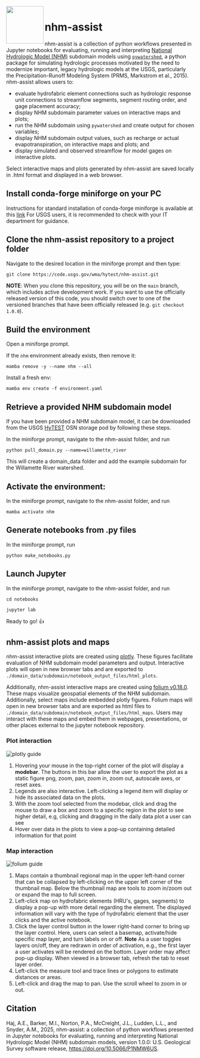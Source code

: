 <img src="./doc/assets/nhm-assist-logo.jpg" width="100" align="left">

# nhm-assist

nhm-assist is a collection of python workflows presented in Jupyter notebooks for evaluating, running and interpreting [National Hydrologic Model (NHM)](https://www.sciencebase.gov/catalog/item/626c0d67d34e76103cd2ce4a) subdomain models using [`pywatershed`](https://github.com/EC-USGS/pywatershed), a python package for simulating hydrologic processes motivated by the need to modernize important, legacy hydrologic models at the USGS, particularly the Precipitation-Runoff Modeling System (PRMS, Markstrom et al., 2015). nhm-assist allows users to:

- evaluate hydrofabric element connections such as hydrologic response unit connections to streamflow segments, segment routing order, and gage placement accuracy;
- display NHM subdomain parameter values on interactive maps and plots;
- run the NHM subdomain using `pywatershed` and create output for chosen variables;
- display NHM subdomain output values, such as recharge or actual evapotranspiration, on interactive maps and plots; and
- display simulated and observed streamflow for model gages on interactive plots.

Select interactive maps and plots generated by nhm-assist are saved locally in .html format and displayed in a web browser.

## Install conda-forge miniforge on your PC

Instructions for standard installation of conda-forge miniforge is available at this [link](https://github.com/conda-forge/miniforge)
For USGS users, it is recommended to check with your IT department for guidance.

## Clone the nhm-assist repository to a project folder

Navigate to the desired location in the miniforge prompt and then type:

`git clone https://code.usgs.gov/wma/hytest/nhm-assist.git`

**NOTE**: When you clone this repository, you will be on the `main` branch, which includes active development work. If you want to use the officially released version of this code, you should switch over to one of the versioned branches that have been officially released (e.g. `git checkout 1.0.0`).

## Build the environment

Open a miniforge prompt.

If the `nhm` environment already exists, then remove it:

`mamba remove -y --name nhm --all`

Install a fresh env:

`mamba env create -f environment.yaml`

## Retrieve a provided NHM subdomain model

If you have been provided a NHM subdomain model, it can be downloaded from the USGS [HyTEST](https://hytest-org.github.io/hytest/doc/About.html) OSN storage pod by following these steps.

In the miniforge prompt, navigate to the nhm-assist folder, and run

`python pull_domain.py --name=willamette_river`

This will create a domain_data folder and add the example subdomain for the Willamette River watershed.

## Activate the environment:

In the miniforge prompt, navigate to the nhm-assist folder, and run

`mamba activate nhm`

## Generate notebooks from .py files

In the miniforge prompt, run

`python make_notebooks.py`

## Launch Jupyter

In the miniforge prompt, navigate to the nhm-assist folder, and run

`cd notebooks`

`jupyter lab`

Ready to go! :+1:

## nhm-assist plots and maps

nhm-assist interactive plots are created using [plotly](https://plotly.com/python-api-reference/). These figures facilitate evaluation of NHM subdomain model parameters and output. Interactive plots will open in new browser tabs and are exported to `./domain_data/subdomain/notebook_output_files/html_plots`.

Additionally, nhm-assist interactive maps are created using [folium v0.18.0](https://python-visualization.github.io/folium/v0.18.0/index.html). These maps visualize geospatial elements of the NHM subdomain. Additionally, select maps include embedded plotly figures. Folium maps will open in new browser tabs and are exported as html files to `./domain_data/subdomain/notebook_output_files/html_maps`. Users may interact with these maps and embed them in webpages, presentations, or other places external to the jupyter notebook repository.

### Plot interaction

![plotly guide](./data_dependencies/images/plotly.png)

1. Hovering your mouse in the top-right corner of the plot will display a **modebar**. The buttons in this bar allow the user to export the plot as a static figure png, zoom, pan, zoom in, zoom out, autoscale axes, or reset axes.
1. Legends are also interactive. Left-clicking a legend item will display or hide its associated data on the plots.
1. With the zoom tool selected from the modebar, click and drag the mouse to draw a box and zoom to a specific region in the plot to see higher detail, e.g, clicking and dragging in the daily data plot a user can see
1. Hover over data in the plots to view a pop-up containing detailed information for that point

### Map interaction

![folium guide](./data_dependencies/images/folium.png)

1. Maps contain a thumbnail regional map in the upper left-hand corner that can be collapsed by left-clicking on the upper left corner of the thumbnail map. Below the thumbnail map are tools to zoom in/zoom out or expand the map to full screen.
1. Left-click map on hydrofabric elements (HRU's, gages, segments) to display a pop-up with more detail regarding the element. The displayed information will vary with the type of hydrofabric element that the user clicks and the active notebook.
1. Click the layer control button in the lower right-hand corner to bring up the layer control. Here, users can select a basemap, activate/hide specific map layer, and turn labels on or off. **Note** As a user toggles layers on/off, they are redrawn in order of activation, e.g., the first layer a user activates will be rendered on the bottom. Layer order may affect pop-up display. When viewed in a browser tab, refresh the tab to reset layer order.
1. Left-click the measure tool and trace lines or polygons to estimate distances or areas.
1. Left-click and drag the map to pan. Use the scroll wheel to zoom in or out.

## Citation

Haj, A.E., Barker, M.I., Norton, P.A., McCreight, J.L., Ludden, L.L., and Snyder, A.M., 2025, nhm-assist: a collection of python workflows presented in Jupyter notebooks for evaluating, running and interpreting National Hydrologic Model (NHM) subdomain models, version 1.0.0: U.S. Geological Survey software release, https://doi.org/10.5066/P1NMW6US.
